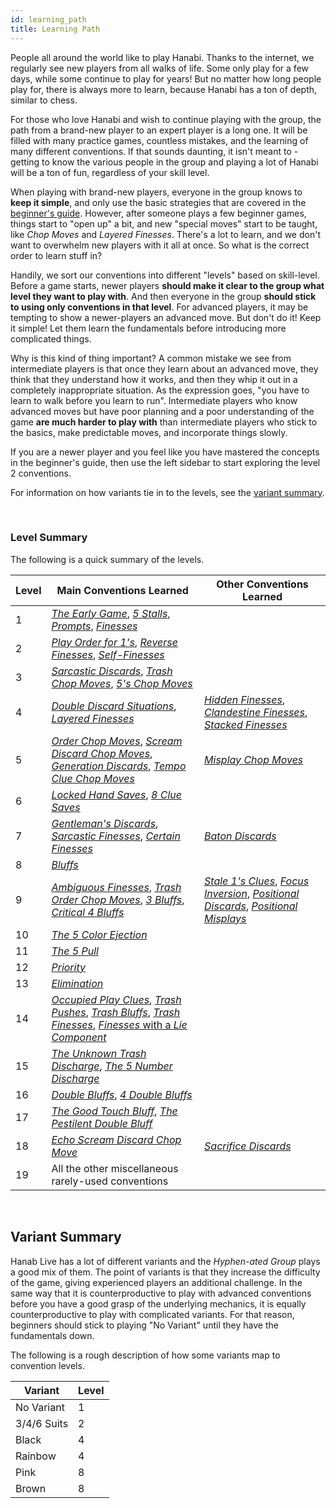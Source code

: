 ```yaml
---
id: learning_path
title: Learning Path
---
```


People all around the world like to play Hanabi. Thanks to the internet, we regularly see new players from all walks of life. Some only play for a few days, while some continue to play for years! But no matter how long people play for, there is always more to learn, because Hanabi has a ton of depth, similar to chess.

For those who love Hanabi and wish to continue playing with the group, the path from a brand-new player to an expert player is a long one. It will be filled with many practice games, countless mistakes, and the learning of many different conventions. If that sounds daunting, it isn't meant to - getting to know the various people in the group and playing a lot of Hanabi will be a ton of fun, regardless of your skill level.

When playing with brand-new players, everyone in the group knows to **keep it simple**, and only use the basic strategies that are covered in the [beginner's guide](beginner.md). However, after someone plays a few beginner games, things start to "open up" a bit, and new "special moves" start to be taught, like *Chop Moves* and *Layered Finesses*. There's a lot to learn, and we don't want to overwhelm new players with it all at once. So what is the correct order to learn stuff in?

Handily, we sort our conventions into different "levels" based on skill-level. Before a game starts, newer players **should make it clear to the group what level they want to play with**. And then everyone in the group **should stick to using only conventions in that level**. For advanced players, it may be tempting to show a newer-players an advanced move. But don't do it! Keep it simple! Let them learn the fundamentals before introducing more complicated things.

Why is this kind of thing important? A common mistake we see from intermediate players is that once they learn about an advanced move, they think that they understand how it works, and then they whip it out in a completely inappropriate situation. As the expression goes, "you have to learn to walk before you learn to run". Intermediate players who know advanced moves but have poor planning and a poor understanding of the game **are much harder to play with** than intermediate players who stick to the basics, make predictable moves, and incorporate things slowly.

If you are a newer player and you feel like you have mastered the concepts in the beginner's guide, then use the left sidebar to start exploring the level 2 conventions.

For information on how variants tie in to the levels, see the [variant summary](#variant-summary).

<br />

### Level Summary

The following is a quick summary of the levels.

| Level | Main Conventions Learned | Other Conventions Learned
| ----- | ----------------------- | -------------------------
| 1     | *[The Early Game](level_1.md#the-early-game)*, *[5 Stalls](level_1.md#the-5-stall)*, *[Prompts](level_1.md#the-prompt)*, *[Finesses](level_1.md#the-finesse)*
| 2     | *[Play Order for 1's](level_2.md#playing-multiple-1s---play-order-inversion-in-the-starting-hand-part-1)*, *[Reverse Finesses](level_2.md#the-reverse-finesse)*, *[Self-Finesses](level_2.md#the-self-finesse)*
| 3     | *[Sarcastic Discards](level_3.md#the-sarcastic-discard)*, *[Trash Chop Moves](level_3.md#the-trash-chop-move)*, *[5's Chop Moves](level_3.md#the-5s-chop-move-5cm)*
| 4     | *[Double Discard Situations](level_4.md#double-discard-situations)*, *[Layered Finesses](level_4.md#the-layered-finesse)* | *[Hidden Finesses](level_4.md#the-hidden-finesse)*, *[Clandestine Finesses](level_4.md#the-clandestine-finesse)*, *[Stacked Finesses](level_4.md#the-stacked-finesse)*
| 5     | *[Order Chop Moves](level_5.md#the-order-chop-move-ocm)*, *[Scream Discard Chop Moves](level_5.md#the-scream-discard-chop-move-deliberately-discarding-instead-of-playing)*, *[Generation Discards](level_5.md#the-generation-discard)*, *[Tempo Clue Chop Moves](level_5.md#the-tempo-clue-chop-move)* | *[Misplay Chop Moves](level_5.md#the-misplay-chop-move)*
| 6     | *[Locked Hand Saves](level_6.md#the-locked-hand-save-lhs)*, *[8 Clue Saves](level_6.md#clues-given-while-at-8-clues--the-8-clue-save-severity-4-stalling)*
| 7     | *[Gentleman's Discards](level_7.md#the-gentlemans-discard)*, *[Sarcastic Finesses](level_7.md#the-sarcastic-finesse)*, *[Certain Finesses](level_7.md#the-certain-finesse--the-certain-discard)* | *[Baton Discards](level_7.md#the-baton-discard)*
| 8     | *[Bluffs](level_8.md#the-bluff)*
| 9     | *[Ambiguous Finesses](level_9.md#the-ambiguous-finesse)*, *[Trash Order Chop Moves](level_9.md#the-trash-order-chop-move)*, *[3 Bluffs](level_9.md#the-3-bluff)*, *[Critical 4 Bluffs](level_9.md#the-critical-4-bluff)* | *[Stale 1's Clues](level_9.md#context-clues--the-stale-1s-clue)*, *[Focus Inversion](level_9.md#focus-inversion)*, *[Positional Discards](level_9.md#the-positional-discard-indicating-a-play-with-a-discard)*, *[Positional Misplays](level_9.md#the-positional-misplay-indicating-a-play-with-a-misplay)*
| 10    | *[The 5 Color Ejection](level_10.md#the-5-color-ejection-5ce)*
| 11    | *[The 5 Pull](level_11.md#the-5-pull)*
| 12    | *[Priority](level_12.md#the-priority-prompt--the-priority-finesse)*
| 13    | *[Elimination](level_13.md#discard-elimination--elimination-notes)*
| 14    | *[Occupied Play Clues](level_14.md#the-occupied-play-clue--the-occupied-finesse-opc)*, *[Trash Pushes](level_14.md#the-trash-push)*, *[Trash Bluffs](level_14.md#the-trash-bluff)*, *[Trash Finesses](level_14.md#the-trash-finesse-strong-form)*, [*Finesses* with a *Lie Component*](level_14.md#finesses-with-a-lie-component)
| 15    | *[The Unknown Trash Discharge](level_15.md#the-unknown-trash-discharge-utd)*, *[The 5 Number Discharge](level_15.md#5-number-discharge-5nd)*
| 16    | *[Double Bluffs](level_16.md#the-double-bluff)*, *[4 Double Bluffs](level_16.md#the-4-double-bluff--the-5-double-bluff)*
| 17    | *[The Good Touch Bluff](level_17.md#the-good-touch-bluff)*, *[The Pestilent Double Bluff](level_17.md#the-pestilent-double-bluff-pdb)*
| 18    | *[Echo Scream Discard Chop Move](level_18.md#the-echo-scream-discard-chop-move)* | *[Sacrifice Discards](level_18.md#the-sacrifice-discard)*
| 19    | All the other miscellaneous rarely-used conventions

<br />

## Variant Summary

Hanab Live has a lot of different variants and the *Hyphen-ated Group* plays a good mix of them. The point of variants is that they increase the difficulty of the game, giving experienced players an additional challenge. In the same way that it is counterproductive to play with advanced conventions before you have a good grasp of the underlying mechanics, it is equally counterproductive to play with complicated variants. For that reason, beginners should stick to playing "No Variant" until they have the fundamentals down.

The following is a rough description of how some variants map to convention levels.

| Variant    | Level
| ----------- | -----
| No Variant  | 1
| 3/4/6 Suits | 2
| Black       | 4
| Rainbow     | 4
| Pink        | 8
| Brown       | 8
